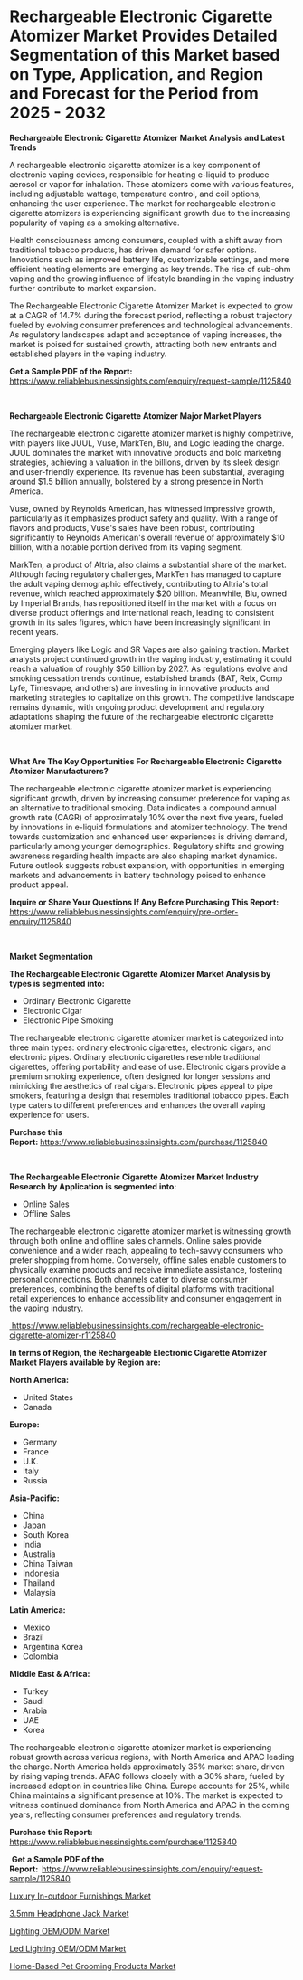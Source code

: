 <p><h1>Rechargeable Electronic Cigarette Atomizer Market Provides Detailed Segmentation of this Market based on Type, Application, and Region and Forecast for the Period from 2025 - 2032</h1></p><p><strong>Rechargeable Electronic Cigarette Atomizer Market Analysis and Latest Trends</strong></p>
<p><p>A rechargeable electronic cigarette atomizer is a key component of electronic vaping devices, responsible for heating e-liquid to produce aerosol or vapor for inhalation. These atomizers come with various features, including adjustable wattage, temperature control, and coil options, enhancing the user experience. The market for rechargeable electronic cigarette atomizers is experiencing significant growth due to the increasing popularity of vaping as a smoking alternative. </p><p>Health consciousness among consumers, coupled with a shift away from traditional tobacco products, has driven demand for safer options. Innovations such as improved battery life, customizable settings, and more efficient heating elements are emerging as key trends. The rise of sub-ohm vaping and the growing influence of lifestyle branding in the vaping industry further contribute to market expansion. </p><p>The Rechargeable Electronic Cigarette Atomizer Market is expected to grow at a CAGR of 14.7% during the forecast period, reflecting a robust trajectory fueled by evolving consumer preferences and technological advancements. As regulatory landscapes adapt and acceptance of vaping increases, the market is poised for sustained growth, attracting both new entrants and established players in the vaping industry.</p></p>
<p><strong>Get a Sample PDF of the Report:&nbsp;</strong> <a href="https://www.reliablebusinessinsights.com/enquiry/request-sample/1125840?utm_campaign=1117&utm_medium=2&utm_source=Github&utm_content=ia&utm_term=05042025&utm_id=rechargeable-electronic-cigarette-atomizer">https://www.reliablebusinessinsights.com/enquiry/request-sample/1125840</a></p>
<p>&nbsp;</p>
<p><strong>Rechargeable Electronic Cigarette Atomizer Major Market Players</strong></p>
<p><p>The rechargeable electronic cigarette atomizer market is highly competitive, with players like JUUL, Vuse, MarkTen, Blu, and Logic leading the charge. JUUL dominates the market with innovative products and bold marketing strategies, achieving a valuation in the billions, driven by its sleek design and user-friendly experience. Its revenue has been substantial, averaging around $1.5 billion annually, bolstered by a strong presence in North America.</p><p>Vuse, owned by Reynolds American, has witnessed impressive growth, particularly as it emphasizes product safety and quality. With a range of flavors and products, Vuse's sales have been robust, contributing significantly to Reynolds American's overall revenue of approximately $10 billion, with a notable portion derived from its vaping segment.</p><p>MarkTen, a product of Altria, also claims a substantial share of the market. Although facing regulatory challenges, MarkTen has managed to capture the adult vaping demographic effectively, contributing to Altria's total revenue, which reached approximately $20 billion. Meanwhile, Blu, owned by Imperial Brands, has repositioned itself in the market with a focus on diverse product offerings and international reach, leading to consistent growth in its sales figures, which have been increasingly significant in recent years.</p><p>Emerging players like Logic and SR Vapes are also gaining traction. Market analysts project continued growth in the vaping industry, estimating it could reach a valuation of roughly $50 billion by 2027. As regulations evolve and smoking cessation trends continue, established brands (BAT, Relx, Comp Lyfe, Timesvape, and others) are investing in innovative products and marketing strategies to capitalize on this growth. The competitive landscape remains dynamic, with ongoing product development and regulatory adaptations shaping the future of the rechargeable electronic cigarette atomizer market.</p></p>
<p>&nbsp;</p>
<p><strong>What Are The Key Opportunities For Rechargeable Electronic Cigarette Atomizer Manufacturers?</strong></p>
<p><p>The rechargeable electronic cigarette atomizer market is experiencing significant growth, driven by increasing consumer preference for vaping as an alternative to traditional smoking. Data indicates a compound annual growth rate (CAGR) of approximately 10% over the next five years, fueled by innovations in e-liquid formulations and atomizer technology. The trend towards customization and enhanced user experiences is driving demand, particularly among younger demographics. Regulatory shifts and growing awareness regarding health impacts are also shaping market dynamics. Future outlook suggests robust expansion, with opportunities in emerging markets and advancements in battery technology poised to enhance product appeal.</p></p>
<p><strong>Inquire or Share Your Questions If Any Before Purchasing This Report:</strong> <a href="https://www.reliablebusinessinsights.com/enquiry/pre-order-enquiry/1125840?utm_campaign=1117&utm_medium=2&utm_source=Github&utm_content=ia&utm_term=05042025&utm_id=rechargeable-electronic-cigarette-atomizer">https://www.reliablebusinessinsights.com/enquiry/pre-order-enquiry/1125840</a></p>
<p>&nbsp;</p>
<p><strong>Market Segmentation</strong></p>
<p><strong>The Rechargeable Electronic Cigarette Atomizer Market Analysis by types is segmented into:</strong></p>
<p><ul><li>Ordinary Electronic Cigarette</li><li>Electronic Cigar</li><li>Electronic Pipe Smoking</li></ul></p>
<p><p>The rechargeable electronic cigarette atomizer market is categorized into three main types: ordinary electronic cigarettes, electronic cigars, and electronic pipes. Ordinary electronic cigarettes resemble traditional cigarettes, offering portability and ease of use. Electronic cigars provide a premium smoking experience, often designed for longer sessions and mimicking the aesthetics of real cigars. Electronic pipes appeal to pipe smokers, featuring a design that resembles traditional tobacco pipes. Each type caters to different preferences and enhances the overall vaping experience for users.</p></p>
<p><strong>Purchase this Report:&nbsp;</strong><a href="https://www.reliablebusinessinsights.com/purchase/1125840?utm_campaign=1117&utm_medium=2&utm_source=Github&utm_content=ia&utm_term=05042025&utm_id=rechargeable-electronic-cigarette-atomizer">https://www.reliablebusinessinsights.com/purchase/1125840</a></p>
<p>&nbsp;</p>
<p><strong>The Rechargeable Electronic Cigarette Atomizer Market Industry Research by Application is segmented into:</strong></p>
<p><ul><li>Online Sales</li><li>Offline Sales</li></ul></p>
<p><p>The rechargeable electronic cigarette atomizer market is witnessing growth through both online and offline sales channels. Online sales provide convenience and a wider reach, appealing to tech-savvy consumers who prefer shopping from home. Conversely, offline sales enable customers to physically examine products and receive immediate assistance, fostering personal connections. Both channels cater to diverse consumer preferences, combining the benefits of digital platforms with traditional retail experiences to enhance accessibility and consumer engagement in the vaping industry.</p></p>
<p><a href="https://www.reliablebusinessinsights.com/rechargeable-electronic-cigarette-atomizer-r1125840?utm_campaign=1117&utm_medium=2&utm_source=Github&utm_content=ia&utm_term=05042025&utm_id=rechargeable-electronic-cigarette-atomizer">&nbsp;https://www.reliablebusinessinsights.com/rechargeable-electronic-cigarette-atomizer-r1125840</a></p>
<p><strong>In terms of Region, the Rechargeable Electronic Cigarette Atomizer Market Players available by Region are:</strong></p>
<p>
    <p> <strong> North America: </strong>
        <ul>
            <li>United States</li>
            <li>Canada</li>
        </ul>
        </p> 
    <p> <strong> Europe: </strong>
        <ul>
            <li>Germany</li>
            <li>France</li>
            <li>U.K.</li>
            <li>Italy</li>
            <li>Russia</li>
        </ul>
        </p> 
    <p> <strong> Asia-Pacific: </strong>
        <ul>
            <li>China</li>
            <li>Japan</li>
            <li>South Korea</li>
            <li>India</li>
            <li>Australia</li>
            <li>China Taiwan</li>
            <li>Indonesia</li>
            <li>Thailand</li>
            <li>Malaysia</li>
        </ul>
        </p> 
    <p> <strong> Latin America: </strong>
        <ul>
            <li>Mexico</li>
            <li>Brazil</li>
            <li>Argentina Korea</li>
            <li>Colombia</li>
        </ul>
        </p> 
    <p> <strong> Middle East & Africa: </strong>
        <ul>
            <li>Turkey</li>
            <li>Saudi</li>
            <li>Arabia</li>
            <li>UAE</li>
            <li>Korea</li>
        </ul>
    </p>
    </p>
<p><p>The rechargeable electronic cigarette atomizer market is experiencing robust growth across various regions, with North America and APAC leading the charge. North America holds approximately 35% market share, driven by rising vaping trends. APAC follows closely with a 30% share, fueled by increased adoption in countries like China. Europe accounts for 25%, while China maintains a significant presence at 10%. The market is expected to witness continued dominance from North America and APAC in the coming years, reflecting consumer preferences and regulatory trends.</p></p>
<p><strong>Purchase this Report: </strong><a href="https://www.reliablebusinessinsights.com/purchase/1125840?utm_campaign=1117&utm_medium=2&utm_source=Github&utm_content=ia&utm_term=05042025&utm_id=rechargeable-electronic-cigarette-atomizer">https://www.reliablebusinessinsights.com/purchase/1125840</a></p>
<p>&nbsp;<strong>Get a Sample PDF of the Report:&nbsp;&nbsp;</strong><a href="https://www.reliablebusinessinsights.com/enquiry/request-sample/1125840?utm_campaign=1117&utm_medium=2&utm_source=Github&utm_content=ia&utm_term=05042025&utm_id=rechargeable-electronic-cigarette-atomizer">https://www.reliablebusinessinsights.com/enquiry/request-sample/1125840</a></p>
<p><strong></strong></p>
<p><p><a href="https://github.com/jullselai/Market-Research-Report-List-1/blob/main/luxury-in-outdoor-furnishings-market.md?utm_campaign=1117&utm_medium=2&utm_source=Github&utm_content=ia&utm_term=05042025&utm_id=rechargeable-electronic-cigarette-atomizer">Luxury In-outdoor Furnishings Market</a></p><p><a href="https://github.com/elceryaneik/Market-Research-Report-List-1/blob/main/35mm-headphone-jack-market.md?utm_campaign=1117&utm_medium=2&utm_source=Github&utm_content=ia&utm_term=05042025&utm_id=rechargeable-electronic-cigarette-atomizer">3.5mm Headphone Jack Market</a></p><p><a href="https://github.com/luhleickov/Market-Research-Report-List-1/blob/main/lighting-oemodm-market.md?utm_campaign=1117&utm_medium=2&utm_source=Github&utm_content=ia&utm_term=05042025&utm_id=rechargeable-electronic-cigarette-atomizer">Lighting OEM/ODM Market</a></p><p><a href="https://github.com/dusektwinec3/Market-Research-Report-List-1/blob/main/led-lighting-oemodm-market.md?utm_campaign=1117&utm_medium=2&utm_source=Github&utm_content=ia&utm_term=05042025&utm_id=rechargeable-electronic-cigarette-atomizer">Led Lighting OEM/ODM Market</a></p><p><a href="https://github.com/sukeldrage0g/Market-Research-Report-List-1/blob/main/home-based-pet-grooming-products-market.md?utm_campaign=1117&utm_medium=2&utm_source=Github&utm_content=ia&utm_term=05042025&utm_id=rechargeable-electronic-cigarette-atomizer">Home-Based Pet Grooming Products Market</a></p></p>